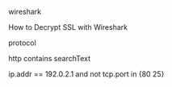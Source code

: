 wireshark

How to Decrypt SSL with Wireshark

protocol

http contains searchText

ip.addr == 192.0.2.1 and not tcp.port in {80 25}